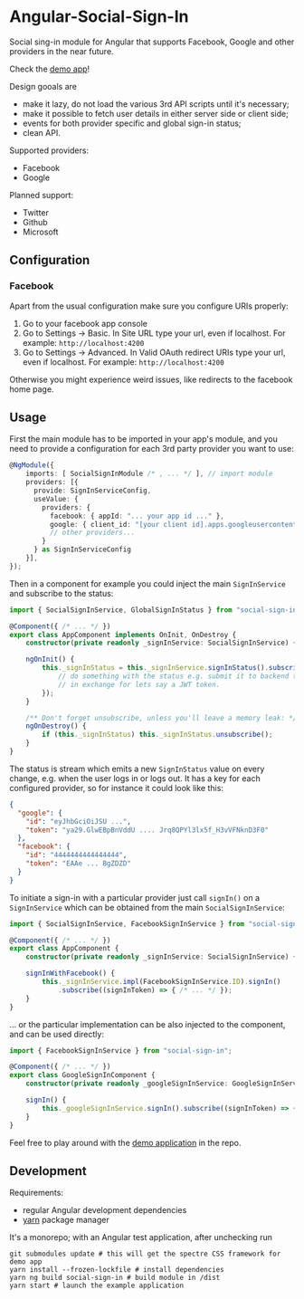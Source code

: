 Angular-Social-Sign-In
======================

Social sing-in module for Angular that supports Facebook, Google and other providers in the near future.

Check the [demo app][demo-app]!

Design gooals are

+ make it lazy, do not load the various 3rd API scripts until it's necessary;
+ make it possible to fetch user details in either server side or client side;
+ events for both provider specific and global sign-in status;
+ clean API.

Supported providers:

+ Facebook
+ Google

Planned support:

+ Twitter
+ Github
+ Microsoft

Configuration
-------------

### Facebook

Apart from the usual configuration make sure you configure URIs properly:

1. Go to your facebook app console
2. Go to Settings -> Basic. In Site URL type your url, even if localhost. For example: `http://localhost:4200`
3. Go to Settings -> Advanced. In Valid OAuth redirect URIs type your url, even if localhost. For example: `http://localhost:4200`

Otherwise you might experience weird issues, like redirects to the facebook home page.

Usage
-----

First the main module has to be imported in your app's module, and you need to provide a configuration for 
each 3rd party provider you want to use:

``` typescript
@NgModule({
    imports: [ SocialSignInModule /* , ... */ ], // import module
    providers: [{
      provide: SignInServiceConfig,
      useValue: {
        providers: {
          facebook: { appId: "... your app id ..." },
          google: { client_id: "[your client id].apps.googleusercontent.com" } // ,
          // other providers...
        }
      } as SignInServiceConfig
    }],    
});
```

Then in a component for example you could inject the main `SignInService` and subscribe to the status:

``` typescript
import { SocialSignInService, GlobalSignInStatus } from "social-sign-in";

@Component({ /* ... */ })
export class AppComponent implements OnInit, OnDestroy {
    constructor(private readonly _signInService: SocialSignInService) {}

    ngOnInit() {
        this._signInStatus = this._signInService.signInStatus().subscribe((status) => { // as GlobalSignInStatus
            // do something with the status e.g. submit it to backend to obtain a longer term access token
            // in exchange for lets say a JWT token.
        });
    }

    /** Don't forget unsubscribe, unless you'll leave a memory leak: */
    ngOnDestroy() {
        if (this._signInStatus) this._signInStatus.unsubscribe();
    }
}
```

The status is stream which emits a new `SignInStatus` value on every change, e.g. when the user logs in or logs out.
It has a key for each configured provider, so for instance it could look like this:

``` json
{
  "google": {
    "id": "eyJhbGciOiJSU ...",
    "token": "ya29.GlwEBpBnVddU .... Jrq8QPYl3lx5f_H3vVFNknD3F0"
  },
  "facebook": {
    "id": "4444444444444444",
    "token": "EAAe ... BgZDZD"
  }
}
```

To initiate a sign-in with a particular provider just call `signIn()` on a `SignInService` which can be obtained
from the main `SocialSignInService`:

``` typescript
import { SocialSignInService, FacebookSignInService } from "social-sign-in";

@Component({ /* ... */ })
export class AppComponent {
    constructor(private readonly _signInService: SocialSignInService) {}

    signInWithFacebook() {
        this._signInService.impl(FacebookSignInService.ID).signIn()
            .subscribe((signInToken) => { /* ... */ });
    }
}

```

... or the particular implementation can be also injected to the component, and can be used directly:

``` typescript
import { FacebookSignInService } from "social-sign-in";

@Component({ /* ... */ })
export class GoogleSignInComponent {
    constructor(private readonly _googleSignInService: GoogleSignInService) {} // service injected directly

    signIn() {
        this._googleSignInService.signIn().subscribe((signInToken) => { /* ... */ });
    }
}
```

Feel free to play around with the [demo application][demo-app] in the repo.

Development
-----------

Requirements:

+ regular Angular development dependencies
+ [yarn][yarn] package manager

It's a monorepo; with an Angular test application, after unchecking run

    git submodules update # this will get the spectre CSS framework for demo app
    yarn install --frozen-lockfile # install dependencies
    yarn ng build social-sign-in # build module in /dist
    yarn start # launch the example application

[yarn]: https://yarnpkg.com/
[demo-app]: https://angular-social-sign-in.github.com/
